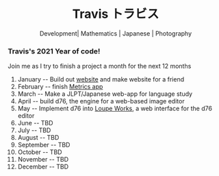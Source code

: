 <h1 id='name', align=center> Travis トラビス </h1>

<p align="center">
Development| Mathematics | Japanese | Photography
</p>


<h3>Travis's 2021 Year of code!</h3>
<p>Join me as I try to finish a project a month for the next 12 months</p>
<ol>
  <li>January -- Build out <a href="https://traviscwelch.com/">website</a> and make website for a friend</li>
  <li>February -- finish <a href="https://github.com/trav3711/metrics">Metrics app</a></li>
  <li>March -- Make a JLPT/Japanese web-app for language study</li>
  <li>April -- build d76, the engine for a web-based image editor</li>
  <li>May -- Implement d76 into <a href="https://github.com/trav3711/loupe.works">Loupe Works</a>, a web interface for the d76 editor</li>
  <li>June -- TBD</li>
  <li>July -- TBD</li>
  <li>August -- TBD</li>
  <li>September -- TBD</li>
  <li>October -- TBD</li>
  <li>November -- TBD</li>
  <li>December -- TBD</li>
</ol>
